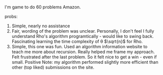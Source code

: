 I'm game to do 60 problems Amazon.

probs:
1. Simple, nearly no assistance
2. Fair, wording of the problem was unclear. Personally, I don't feel I fully understand Rho's algorithm programtically - would like to swing back. Fascinating learning the time complexity of θ $\sqrt{n}$ for Rho.
4. Simple, this one was fun. Used an algorithm information website to teach me more about recursion. Really helped me frame my approach. Felt frustrated after the last problem. So it felt nice to get a win - even if small. Positive Note: my algorithm performed slightly more efficient than other (top liked) submissions on the site.
